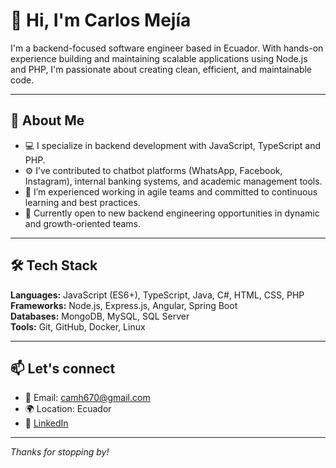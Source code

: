 # 👋 Hi, I'm Carlos Mejía

I'm a backend-focused software engineer based in Ecuador. With hands-on experience building and maintaining scalable applications using Node.js and PHP, I'm passionate about creating clean, efficient, and maintainable code.

---

## 💼 About Me

- 💻 I specialize in backend development with JavaScript, TypeScript and PHP.
- ⚙️ I’ve contributed to chatbot platforms (WhatsApp, Facebook, Instagram), internal banking systems, and academic management tools.
- 🚀 I’m experienced working in agile teams and committed to continuous learning and best practices.
- 🎯 Currently open to new backend engineering opportunities in dynamic and growth-oriented teams.

---

## 🛠️ Tech Stack

**Languages:** JavaScript (ES6+), TypeScript, Java, C#, HTML, CSS, PHP  
**Frameworks:** Node.js, Express.js, Angular, Spring Boot  
**Databases:** MongoDB, MySQL, SQL Server  
**Tools:** Git, GitHub, Docker, Linux

---

## 📫 Let's connect

- 📧 Email: camh670@gmail.com  
- 🌍 Location: Ecuador  
- 🔗 [LinkedIn]([https://www.linkedin.com/](https://www.linkedin.com/in/carlos-mejia-hidalgo/))


---

*Thanks for stopping by!*
